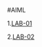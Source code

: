#AIML

1.[LAB-01](https://github.com/Vishwavardhanidumpeti/AIML-lab/blob/main/Aiml_Lab_01.ipynb)

2.[LAB-02](https://github.com/Vishwavardhanidumpeti/AIML-lab/blob/main/Aiml_Lab_02.ipynb)

